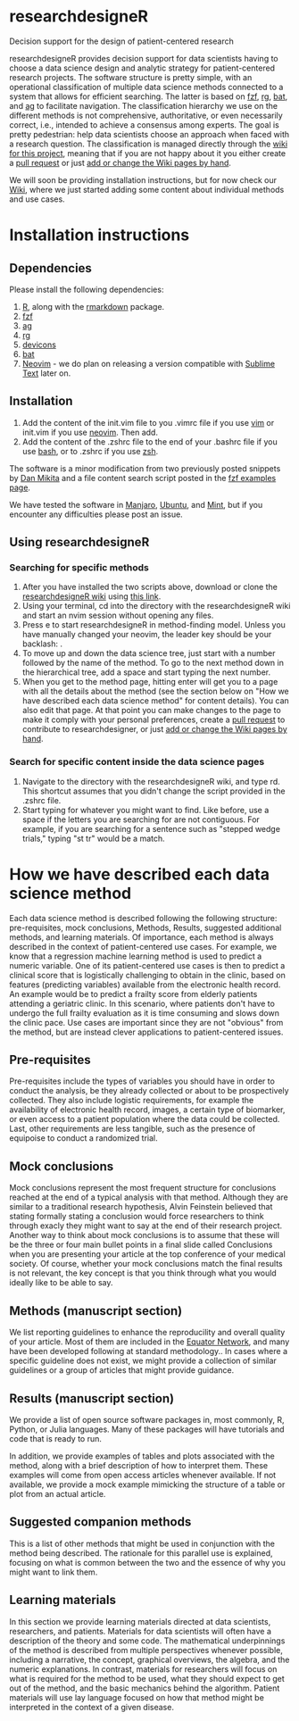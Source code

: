 # researchdesigneR
Decision support for the design of patient-centered research

researchdesigneR provides decision support for data scientists having to choose a data science design and analytic strategy for patient-centered research projects. The software structure is pretty simple, with an operational classification of multiple data science methods connected to a system that allows for efficient searching. The latter is based on [fzf](https://github.com/junegunn/fzf), [rg](https://github.com/BurntSushi/ripgrep), [bat](https://github.com/sharkdp/bat), and [ag](https://github.com/ggreer/the_silver_searcher) to facilitate navigation. The classification hierarchy we use on the different methods is not comprehensive, authoritative, or even necessarily correct, i.e., intended to achieve a consensus among experts. The goal is pretty pedestrian: help data scientists choose an approach when faced with a research question. The classification is managed directly through the [wiki for this project](https://github.com/sporedata/researchdesigneR/wiki), meaning that if you are not happy about it you either create a [pull request](https://help.github.com/en/github/collaborating-with-issues-and-pull-requests/creating-a-pull-request) or just [add or change the Wiki pages by hand](https://help.github.com/en/github/building-a-strong-community/adding-or-editing-wiki-pages).

We will soon be providing installation instructions, but for now check our [Wiki](https://github.com/sporedata/researchdesigneR/wiki), where we just started adding some content about individual methods and use cases.

<!--@todo 
# Cli demo
 --> 

# Installation instructions

## Dependencies

Please install the following dependencies:

1. [R](https://www.r-project.org/), along with the [rmarkdown](https://cran.r-project.org/web/packages/rmarkdown/index.html) package.
2. [fzf](https://github.com/junegunn/fzf)
3. [ag](https://github.com/ggreer/the_silver_searcher)
4. [rg](https://github.com/BurntSushi/ripgrep)
5. [devicons](https://konpa.github.io/devicon/)
6. [bat](https://github.com/sharkdp/bat)
7. [Neovim](https://neovim.io/) - we do plan on releasing a version compatible with [Sublime Text](https://www.sublimetext.com/) later on.

## Installation

1. Add the content of the init.vim file to you .vimrc file if you use [vim](https://www.vim.org/) or init.vim if you use [neovim](https://neovim.io/). Then add. 
2. Add the content of the .zshrc file to the end of your .bashrc file if you use [bash](https://www.gnu.org/software/bash/), or to .zshrc if you use [zsh](https://www.zsh.org/).


The software is a minor modification from two previously posted snippets by [Dan Mikita](https://gist.github.com/danmikita/d855174385b3059cd6bc399ad799555e) <!-- https://gist.github.com/rpietro/3b618b645681229359a7f76b7f77addb --> and a file content search script posted in the [fzf examples page](https://github.com/junegunn/fzf/wiki/examples#searching-file-contents). <!-- https://gist.github.com/rpietro/c8ae12b048605a0ae120ea2a2a241c20 --> 

We have tested the software in [Manjaro](https://manjaro.org/), [Ubuntu](https://ubuntu.com/), and [Mint](https://linuxmint.com/), but if you encounter any difficulties please post an issue.

## Using researchdesigneR


### Searching for specific methods <!-- @todo add video --> 

1. After you have installed the two scripts above, download or clone the [researchdesigneR wiki](https://github.com/sporedata/researchdesigneR/wiki) using [this link](https://github.com/sporedata/researchdesigneR.wiki.git).
2. Using your terminal, cd into the directory with the researchdesigneR wiki and start an nvim session without opening any files.
3. Press <leader> e to start researchdesigneR in method-finding model. Unless you have manually changed your neovim, the leader key should be your backlash: \. 
4. To move up and down the data science tree, just start with a number followed by the name of the method. To go to the next method down in the hierarchical tree, add a space and start typing the next number. 
5. When you get to the method page, hitting enter will get you to a page with all the details about the method (see the section below on "How we have described each data science method" for content details). You can also edit that page. At that point you can make changes to the page to make it comply with your personal preferences, create a [pull request](https://help.github.com/en/github/collaborating-with-issues-and-pull-requests/creating-a-pull-request) to contribute to researchdesigner, or just [add or change the Wiki pages by hand](https://help.github.com/en/github/building-a-strong-community/adding-or-editing-wiki-pages).


### Search for specific content inside the data science pages <!-- @todo add video --> 

1. Navigate to the directory with the researchdesigneR wiki, and type rd. This shortcut assumes that you didn't change the script provided in the .zshrc file.
2. Start typing for whatever you might want to find. Like before, use a space if the letters you are searching for are not contiguous. For example, if you are searching for a sentence such as "stepped wedge trials," typing "st tr" would be a match.


# How we have described each data science method

Each data science method is described following the following structure: pre-requisites, mock conclusions, Methods, Results, suggested additional methods, and learning materials<!-- @todo add links -->. Of importance, each method is always described in the context of patient-centered use cases. For example, we know that a regression machine learning method is used to predict a numeric variable. One of its patient-centered use cases is then to predict a clinical score that is logistically challenging to obtain in the clinic, based on features (predicting variables) available from the electronic health record. An example would be to predict a frailty score from elderly patients attending a geriatric clinic. In this scenario, where patients don't have to undergo the full frailty evaluation as it is time consuming and slows down the clinic pace. Use cases are important since they are not "obvious" from the method, but are instead clever applications to patient-centered issues.


## Pre-requisites

Pre-requisites include the types of variables you should have in order to conduct the analysis, be they already collected or about to be prospectively collected. They also include logistic requirements, for example the availability of electronic health record, images, a certain type of biomarker, or even access to a patient population where the data could be collected. Last, other requirements are less tangible, such as the presence of equipoise to conduct a randomized trial.


## Mock conclusions

Mock conclusions represent the most frequent structure for conclusions reached at the end of a typical analysis with that method. Although they are similar to a traditional research hypothesis, Alvin Feinstein believed that stating formally stating a conclusion would force researchers to think through exacly they might want to say at the end of their research project. Another way to think about mock conclusions is to assume that these will be the three or four main bullet points in a final slide called Conclusions when you are presenting your article at the top conference of your medical society. Of course, whether your mock conclusions match the final results is not relevant, the key concept is that you think through what you would ideally like to be able to say. 


## Methods (manuscript section)

We list reporting guidelines to enhance the reproducility and overall quality of your article. Most of them are included in the [Equator Network](https://www.equator-network.org/), and many have been developed following at standard methodology.<!-- @todo include reference for methodology -->. In cases where a specific guideline does not exist, we might provide a collection of similar guidelines or a group of articles that might provide guidance.


## Results (manuscript section)

We provide a list of open source software packages in, most commonly, R, Python, or Julia languages. Many of these packages will have tutorials and code that is ready to run. 

In addition, we provide examples of tables and plots associated with the method, along with a brief description of how to interpret them. These examples will come from open access articles whenever available. If not available, we provide a mock example mimicking the structure of a table or plot from an actual article.


## Suggested companion methods

This is a list of other methods that might be used in conjunction with the method being described. The rationale for this parallel use is explained, focusing on what is common between the two and the essence of why you might want to link them.


## Learning materials  

In this section we provide learning materials directed at data scientists, researchers, and patients. Materials for data scientists will often have a description of the theory and some code. The mathematical underpinnings of the method is described from multiple perspectives whenever possible, including a narrative, the concept, graphical overviews, the algebra, and the numeric explanations.  In contrast, materials for researchers will focus on what is required for the method to be used, what they should expect to get out of the method, and the basic mechanics behind the algorithm. Patient materials will use lay language focused on how that method might be interpreted in the context of a given disease.

<!-- 
@todo 
# References
--> 



